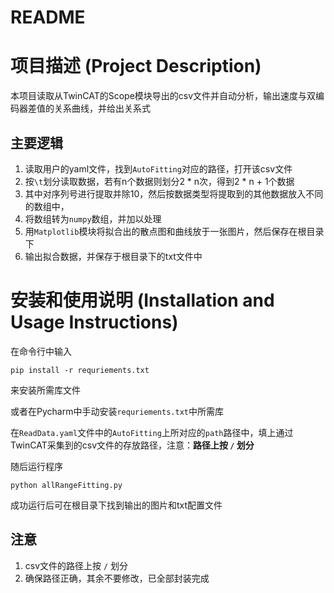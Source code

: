 # README

# 项目描述 (Project Description)

本项目读取从TwinCAT的Scope模块导出的csv文件并自动分析，输出速度与双编码器差值的关系曲线，并给出关系式

## 主要逻辑

1. 读取用户的yaml文件，找到`AutoFitting`对应的路径，打开该csv文件
2. 按`\t`划分读取数据，若有n个数据则划分2 * n次，得到2 * n + 1个数据
3. 其中对序列号进行提取并除10，然后按数据类型将提取到的其他数据放入不同的数组中，
4. 将数组转为`numpy`数组，并加以处理
5. 用`Matplotlib`模块将拟合出的散点图和曲线放于一张图片，然后保存在根目录下
6. 输出拟合数据，并保存于根目录下的txt文件中

# 安装和使用说明 (Installation and Usage Instructions)

在命令行中输入

```shell
pip install -r requriements.txt
```

来安装所需库文件

或者在Pycharm中手动安装`requriements.txt`中所需库

在`ReadData.yaml`文件中的`AutoFitting`上所对应的`path`路径中，填上通过TwinCAT采集到的csv文件的存放路径，注意：**路径上按 `/` 划分**

随后运行程序

```shell
python allRangeFitting.py
```

成功运行后可在根目录下找到输出的图片和txt配置文件

## 注意

1. csv文件的路径上按 `/` 划分
2. 确保路径正确，其余不要修改，已全部封装完成

